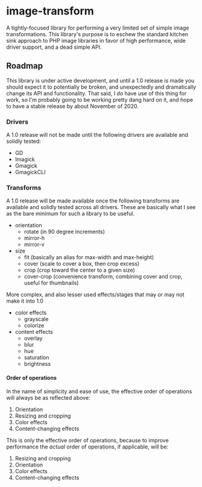 # image-transform

A tightly-focused library for performing a very limited set of simple image transformations. This library's purpose is to eschew the standard kitchen sink approach to PHP image libraries in favor of high performance, wide driver support, and a dead simple API.

## Roadmap

This library is under active development, and until a 1.0 release is made you should expect it to potentially be broken, and unexpectedly and dramatically change its API and functionality. That said, I *do* have use of this thing for work, so I'm probably going to be working pretty dang hard on it, and hope to have a stable release by about November of 2020.

### Drivers

A 1.0 release will not be made until the following drivers are available and solidly tested:

* GD
* Imagick
* Gmagick
* GmagickCLI

### Transforms

A 1.0 release will be made available once the following transforms are available and solidly tested across all drivers. These are basically what I see as the bare minimum for such a library to be useful.

* orientation
  * rotate (in 90 degree increments)
  * mirror-h
  * mirror-v
* size
  * fit (basically an alias for max-width and max-height)
  * cover (scale to cover a box, then crop excess)
  * crop (crop toward the center to a given size)
  * cover-crop (convenience transform, combining cover and crop, useful for thumbnails)

More complex, and also lesser used effects/stages that may or may not make it into 1.0

* color effects
  * grayscale
  * colorize
* content effects
  * overlay
  * blur
  * hue
  * saturation
  * brightness

#### Order of operations

In the name of simplicity and ease of use, the effective order of operations will always be as reflected above:

1. Orientation
2. Resizing and cropping
3. Color effects
4. Content-changing effects

This is only the effective order of operations, because to improve performance the *actual* order of operations, if applicable, will be:

1. Resizing and cropping
2. Orientation
3. Color effects
4. Content-changing effects

